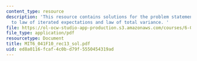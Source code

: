 ```yaml
---
content_type: resource
description: 'This resource contains solutions for the problem statements related
  to law of iterated expectations and law of total variance. '
file: https://ol-ocw-studio-app-production.s3.amazonaws.com/courses/6-041-probabilistic-systems-analysis-and-applied-probability-fall-2010/ed8a0116fcaf4c0bd79f5550454319ad_MIT6_041F10_rec13_sol.pdf
file_type: application/pdf
resourcetype: Document
title: MIT6_041F10_rec13_sol.pdf
uid: ed8a0116-fcaf-4c0b-d79f-5550454319ad
---
```

